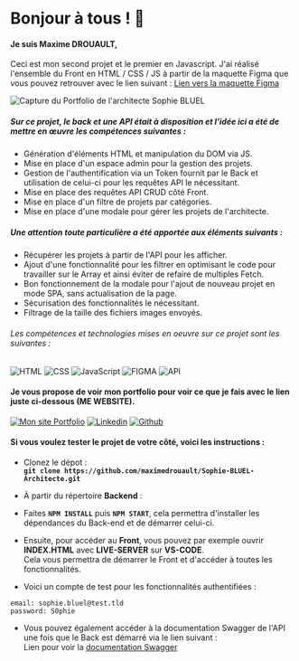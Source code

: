 # Bonjour à tous ! 👋

#### Je suis Maxime DROUAULT,
Ceci est mon second projet et le premier en Javascript. J'ai réalisé l'ensemble du Front en HTML / CSS / JS à partir de la maquette Figma que vous pouvez retrouver avec le lien suivant :
<a href='https://www.figma.com/file/sz9RO3PgclbGldRTkgHjHJ/Maquette-Architecte-%22Sophie-BLUEL%22?type=design&node-id=0%3A1&t=JgIdQ67Z8pIe0Gv4-1' target="_blank">Lien vers la maquette Figma</a>

<img src="https://maximedrouault.vercel.app/img/portfolio-sophie-bluel-architecte.jpg" alt="Capture du Portfolio de l'architecte Sophie BLUEL" />

##### Sur ce projet, le back et une API était à disposition et l'idée ici a été de mettre en œuvre les compétences suivantes :
- Génération d'éléments HTML et manipulation du DOM via JS.
- Mise en place d'un espace admin pour la gestion des projets.
- Gestion de l'authentification via un Token fournit par le Back et utilisation de celui-ci pour les requêtes API le nécessitant.
- Mise en place des requêtes API CRUD côté Front.
- Mise en place d'un filtre de projets par catégories.
- Mise en place d'une modale pour gérer les projets de l'architecte.

##### Une attention toute particulière a été apportée aux éléments suivants :
- Récupérer les projets à partir de l'API pour les afficher.
- Ajout d'une fonctionnalité pour les filtrer en optimisant le code pour travailler sur le Array et ainsi éviter de refaire de multiples Fetch.
- Bon fonctionnement de la modale pour l'ajout de nouveau projet en mode SPA, sans actualisation de la page.
- Sécurisation des fonctionnalités le nécessitant.
- Filtrage de la taille des fichiers images envoyés.

###### Les compétences et technologies mises en oeuvre sur ce projet sont les suivantes :

![HTML](https://img.shields.io/badge/HTML-%23FFac45.svg?&style=for-the-badge&logo=html5&logoColor=white&color=orange)
![CSS](https://img.shields.io/badge/CSS-%23FFac45.svg?&style=for-the-badge&logo=css3&logoColor=white&color=blue)
![JavaScript](https://img.shields.io/badge/JAVASCRIPT-%23FFac45.svg?&style=for-the-badge&logo=javascript&logoColor=white&color=yellow)
![FIGMA](https://img.shields.io/badge/Figma-F24E1E?style=for-the-badge&logo=figma&logoColor=white)
![API](https://img.shields.io/badge/API-CB3837?style=for-the-badge&logoColor=white)


#### Je vous propose de voir mon portfolio pour voir ce que je fais avec le lien juste ci-dessous (ME WEBSITE).

<a href='https://maximedrouault.vercel.app/' target="_blank"><img alt='Mon site Portfolio' src='https://img.shields.io/badge/website-000000?style=for-the-badge&logo=About.me&logoColor=white'/></a>
<a href='https://www.linkedin.com/in/maximedrouault/' target="_blank"><img alt='Linkedin' src='https://img.shields.io/badge/linkedin-%230077B5.svg?style=for-the-badge&logo=linkedin&logoColor=white'/></a>
<a href='https://github.com/maximedrouault' target="_blank"><img alt='Github' src='https://img.shields.io/badge/GitHub-100000?style=for-the-badge&logo=github&logoColor=white'/></a>

#### Si vous voulez tester le projet de votre côté, voici les instructions :<br>
- Clonez le dépot :<br>
**`git clone https://github.com/maximedrouault/Sophie-BLUEL-Architecte.git`**
- À partir du répertoire **Backend** :<br>
- Faites **`NPM INSTALL`** puis **`NPM START`**, cela permettra d'installer les dépendances du Back-end et de démarrer celui-ci.
- Ensuite, pour accéder au **Front**, vous pouvez par exemple ouvrir **INDEX.HTML** avec **LIVE-SERVER** sur **VS-CODE**.<br>
Cela vous permettra de démarrer le Front et d'accéder à toutes les fonctionnalités.

- Voici un compte de test pour les fonctionnalités authentifiées :<br>
```
email: sophie.bluel@test.tld
password: S0phie
```
- Vous pouvez également accéder à la documentation Swagger de l'API une fois que le Back est démarré via le lien suivant :<br>
Lien pour voir la [documentation Swagger](http://localhost:5678/api-docs/)
